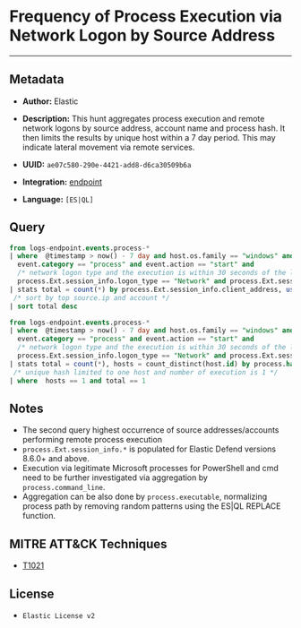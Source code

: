 # Frequency of Process Execution via Network Logon by Source Address

---

## Metadata

- **Author:** Elastic
- **Description:** This hunt aggregates process execution and remote network logons by source address, account name and process hash. It then limits the results by unique host within a 7 day period. This may indicate lateral movement via remote services.

- **UUID:** `ae07c580-290e-4421-add8-d6ca30509b6a`
- **Integration:** [endpoint](https://docs.elastic.co/integrations/endpoint)
- **Language:** `[ES|QL]`

## Query

```sql
from logs-endpoint.events.process-*
| where  @timestamp > now() - 7 day and host.os.family == "windows" and
  event.category == "process" and event.action == "start" and
  /* network logon type and the execution is within 30 seconds of the logon time */
  process.Ext.session_info.logon_type == "Network" and process.Ext.session_info.relative_logon_time <= 30
| stats total = count(*) by process.Ext.session_info.client_address, user.name
 /* sort by top source.ip and account */
| sort total desc
```

```sql
from logs-endpoint.events.process-*
| where  @timestamp > now() - 7 day and host.os.family == "windows" and
  event.category == "process" and event.action == "start" and
  /* network logon type and the execution is within 30 seconds of the logon time */
  process.Ext.session_info.logon_type == "Network" and process.Ext.session_info.relative_logon_time <= 30
| stats total = count(*), hosts = count_distinct(host.id) by process.hash.sha256, process.Ext.session_info.client_address, user.name, process.parent.name
 /* unique hash limited to one host and number of execution is 1 */
| where  hosts == 1 and total == 1
```

## Notes

- The second query highest occurrence of source addresses/accounts performing remote process execution
- `process.Ext.session_info.*` is populated for Elastic Defend versions 8.6.0+ and above.
- Execution via legitimate Microsoft processes for PowerShell and cmd need to be further investigated via aggregation by `process.command_line`.
- Aggregation can be also done by `process.executable`, normalizing process path by removing random patterns using the ES|QL REPLACE function.
## MITRE ATT&CK Techniques

- [T1021](https://attack.mitre.org/techniques/T1021)

## License

- `Elastic License v2`
